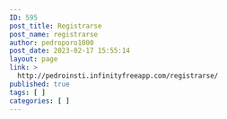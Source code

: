 ```yaml
---
ID: 595
post_title: Registrarse
post_name: registrarse
author: pedroporo1000
post_date: 2023-02-17 15:55:14
layout: page
link: >
  http://pedroinsti.infinityfreeapp.com/registrarse/
published: true
tags: [ ]
categories: [ ]
---
```

